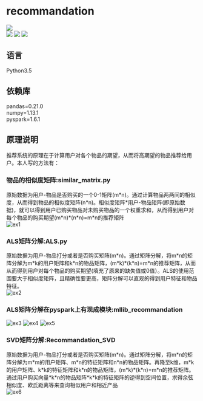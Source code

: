 ﻿# recommandation
[![](https://img.shields.io/badge/Python-3.5-blue.svg)](https://www.python.org/)<br>
[![](https://img.shields.io/badge/pandas-0.21.0-brightgreen.svg)](https://pypi.python.org/pypi/pandas/0.21.0)
[![](https://img.shields.io/badge/numpy-1.13.1-brightgreen.svg)](https://pypi.python.org/pypi/numpy/1.13.1)
[![](https://img.shields.io/badge/pyspark-1.6.1-brightgreen.svg)](https://pypi.python.org/pypi/pyspark/)
## 语言
Python3.5<br>
## 依赖库
pandas=0.21.0<br>
numpy=1.13.1<br>
pyspark=1.6.1<br>
## 原理说明
推荐系统的原理在于计算用户对各个物品的期望，从而将高期望的物品推荐给用户。本人写的方法有：

### 物品的相似度矩阵:similar_matrix.py
原始数据为用户-物品是否购买的一个0-1矩阵(m\*n)。通过计算物品两两间的相似度，从而得到物品的相似度矩阵(n\*n)。相似度矩阵\*用户-物品矩阵(即原始数据)，就可以得到用户已购买物品对未购买物品的一个权重求和，从而得到用户对每个物品的购买期望(m\*n)*(n\*n)=m\*n的推荐矩阵<br>
![ex1](https://github.com/renjunxiang/recommandation/blob/master/picture/similar%20matrix%20result.png)

### ALS矩阵分解:ALS.py
原始数据为用户-物品打分或者是否购买矩阵(m\*n)。通过矩阵分解，将m\*n的矩阵分解为m\*k的用户矩阵和k\*n的物品矩阵，(m\*k)*(k\*n)=m\*n的推荐矩阵，从而从而得到用户对每个物品的购买期望(填充了原来的缺失值或0值）。ALS的使用范围要大于相似度矩阵，且精确性要更高，矩阵分解可以直观的得到用户特征和物品特征。<br>
![ex2](https://github.com/renjunxiang/recommandation/blob/master/picture/ALS矩阵分解.png)

### ALS矩阵分解在pyspark上有现成模块:mllib_recommandation
![ex3](https://github.com/renjunxiang/recommandation/blob/master/picture/pyspark_1.png)
![ex4](https://github.com/renjunxiang/recommandation/blob/master/picture/pyspark_2.png)
![ex5](https://github.com/renjunxiang/recommandation/blob/master/picture/pyspark_3.png)

### SVD矩阵分解:Recommandation_SVD
原始数据为用户-物品打分或者是否购买矩阵(m\*n)。通过矩阵分解，将m\*n的矩阵分解为m\*m的用户矩阵、m\*n的特征矩阵和n\*n的物品矩阵。再降至k维，m\*k的用户矩阵、k\*k的特征矩阵和k\*n的物品矩阵，(m\*k)*(k\*n)=m\*n的推荐矩阵。通过用户购买向量\*k\*n的物品矩阵\*k\*k的特征矩阵的逆得到空间位置，求得余弦相似度、欧氏距离等来查询相似用户和相近产品<br>
![ex6](https://github.com/renjunxiang/recommandation/blob/master/picture/SVD分解.png)
